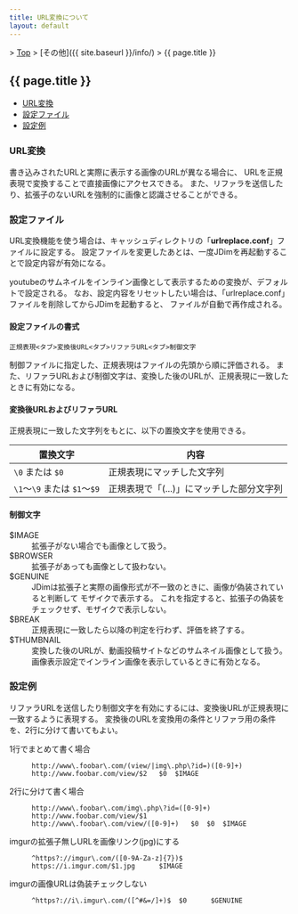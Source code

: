 ```yaml
---
title: URL変換について
layout: default
---
```


&gt; [Top](../) &gt; [その他]({{ site.baseurl }}/info/) &gt; {{ page.title }}

## {{ page.title }}

- [URL変換](#replacement)
- [設定ファイル](#configfile)
- [設定例](#example)


<a name="replacement"></a>
### URL変換

書き込みされたURLと実際に表示する画像のURLが異なる場合に、
URLを正規表現で変換することで直接画像にアクセスできる。
また、リファラを送信したり、拡張子のないURLを強制的に画像と認識させることができる。


<a name="configfile"></a>
### 設定ファイル
URL変換機能を使う場合は、キャッシュディレクトリの「**urlreplace.conf**」ファイルに設定する。
設定ファイルを変更したあとは、一度JDimを再起動することで設定内容が有効になる。

youtubeのサムネイルをインライン画像として表示するための変換が、デフォルトで設定される。
なお、設定内容をリセットしたい場合は、「urlreplace.conf」ファイルを削除してからJDimを起動すると、
ファイルが自動で再作成される。

#### 設定ファイルの書式
```
正規表現<タブ>変換後URL<タブ>リファラURL<タブ>制御文字
```

制御ファイルに指定した、正規表現はファイルの先頭から順に評価される。
また、リファラURLおよび制御文字は、変換した後のURLが、正規表現に一致したときに有効になる。

#### 変換後URLおよびリファラURL
正規表現に一致した文字列をもとに、以下の置換文字を使用できる。

| 置換文字 | 内容 |
| --- | --- |
| `\0` または `$0` | 正規表現にマッチした文字列 |
| `\1`〜`\9` または `$1`〜`$9` | 正規表現で「(...)」にマッチした部分文字列 |

#### 制御文字

<dl>
  <dt>$IMAGE</dt>
  <dd>拡張子がない場合でも画像として扱う。 </dd>
  <dt>$BROWSER</dt>
  <dd>拡張子があっても画像として扱わない。 </dd>
  <dt>$GENUINE</dt>
  <dd>JDimは拡張子と実際の画像形式が不一致のときに、画像が偽装されていると判断して モザイクで表示する。
    これを指定すると、拡張子の偽装をチェックせず、モザイクで表示しない。</dd>
  <dt>$BREAK</dt>
  <dd>正規表現に一致したら以降の判定を行わず、評価を終了する。</dd>
  <dt>$THUMBNAIL</dt>
  <dd>変換した後のURLが、動画投稿サイトなどのサムネイル画像として扱う。
    画像表示設定でインライン画像を表示しているときに有効となる。</dd>
</dl>


<a name="example"></a>
### 設定例
リファラURLを送信したり制御文字を有効にするには、変換後URLが正規表現に一致するように表現する。
変換後のURLを変換用の条件とリファラ用の条件を、2行に分けて書いてもよい。

<dl>
  <dt>1行でまとめて書く場合</dt>
  <dd>
<pre><code>http://www\.foobar\.com/(view/|img\.php\?id=)([0-9]+)	http://www.foobar.com/view/$2	$0	$IMAGE
</code></pre>
  </dd>
  <dt>2行に分けて書く場合</dt>
  <dd>
<pre><code>http://www\.foobar\.com/img\.php\?id=([0-9]+)	http://www.foobar.com/view/$1
http://www\.foobar\.com/view/([0-9]+)	$0	$0	$IMAGE
</code></pre>
  </dd>
  <dt>imgurの拡張子無しURLを画像リンク(jpg)にする</dt>
  <dd>
<pre><code>^https?://imgur\.com/([0-9A-Za-z]{7})$	https://i.imgur.com/$1.jpg		$IMAGE
</code></pre>
  </dd>
  <dt>imgurの画像URLは偽装チェックしない</dt>
  <dd>
<pre><code>^https?://i\.imgur\.com/([^#&=/]+)$	$0		$GENUINE
</code></pre>
  </dd>
</dl>
